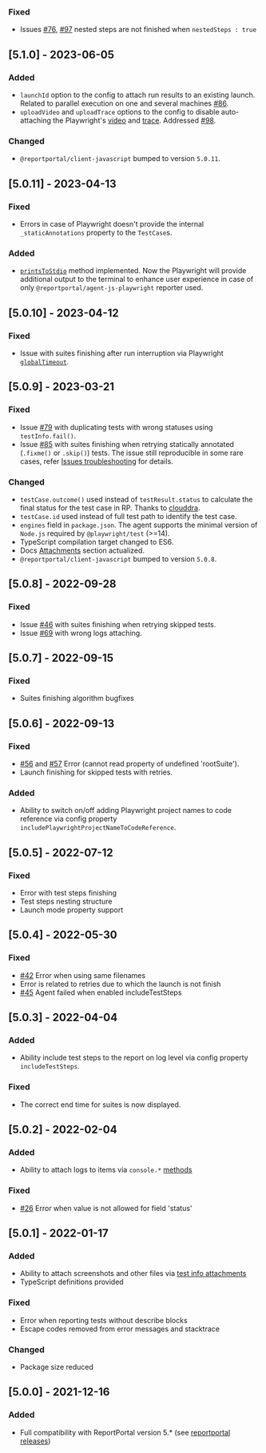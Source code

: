 ### Fixed
- Issues [#76](https://github.com/reportportal/agent-js-playwright/issues/76), [#97](https://github.com/reportportal/agent-js-playwright/issues/97) nested steps are not finished when `nestedSteps : true`

## [5.1.0] - 2023-06-05
### Added
- `launchId` option to the config to attach run results to an existing launch. Related to parallel execution on one and several machines [#86](https://github.com/reportportal/agent-js-playwright/issues/86).
- `uploadVideo` and `uploadTrace` options to the config to disable auto-attaching the Playwright's [video](https://playwright.dev/docs/api/class-testoptions#test-options-video) and [trace](https://playwright.dev/docs/api/class-testoptions#test-options-trace). Addressed [#98](https://github.com/reportportal/agent-js-playwright/issues/98).
### Changed
- `@reportportal/client-javascript` bumped to version `5.0.11`.

## [5.0.11] - 2023-04-13
### Fixed
- Errors in case of Playwright doesn't provide the internal `_staticAnnotations` property to the `TestCase`s.
### Added
- [`printsToStdio`](https://playwright.dev/docs/api/class-reporter#reporter-prints-to-stdio) method implemented. Now the Playwright will provide additional output to the terminal to enhance user experience in case of only `@reportportal/agent-js-playwright` reporter used.

## [5.0.10] - 2023-04-12
### Fixed
- Issue with suites finishing after run interruption via Playwright [`globalTimeout`](https://playwright.dev/docs/api/class-testconfig#test-config-global-timeout).

## [5.0.9] - 2023-03-21
### Fixed
- Issue [#79](https://github.com/reportportal/agent-js-playwright/issues/79) with duplicating tests with wrong statuses using `testInfo.fail()`.
- Issue [#85](https://github.com/reportportal/agent-js-playwright/issues/85) with suites finishing when retrying statically annotated (`.fixme()` or `.skip()`) tests. The issue still reproducible in some rare cases, refer [Issues troubleshooting](./README.md#issues-troubleshooting) for details.
### Changed
- `testCase.outcome()` used instead of `testResult.status` to calculate the final status for the test case in RP. Thanks to [clouddra](https://github.com/clouddra).
- `testCase.id` used instead of full test path to identify the test case.
- `engines` field in `package.json`. The agent supports the minimal version of `Node.js` required by `@playwright/test` (>=14).
- TypeScript compilation target changed to ES6.
- Docs [Attachments](./README.md#attachments) section actualized.
- `@reportportal/client-javascript` bumped to version `5.0.8`.

## [5.0.8] - 2022-09-28
### Fixed
- Issue [#46](https://github.com/reportportal/agent-js-playwright/issues/46) with suites finishing when retrying skipped tests.
- Issue [#69](https://github.com/reportportal/agent-js-playwright/issues/69) with wrong logs attaching.

## [5.0.7] - 2022-09-15
### Fixed
- Suites finishing algorithm bugfixes

## [5.0.6] - 2022-09-13
### Fixed
- [#56](https://github.com/reportportal/agent-js-playwright/issues/56) and [#57](https://github.com/reportportal/agent-js-playwright/issues/57)
Error (cannot read property of undefined 'rootSuite').
- Launch finishing for skipped tests with retries.
### Added
- Ability to switch on/off adding Playwright project names to code reference via config property `includePlaywrightProjectNameToCodeReference`.

## [5.0.5] - 2022-07-12
### Fixed
- Error with test steps finishing
- Test steps nesting structure
- Launch mode property support

## [5.0.4] - 2022-05-30
### Fixed
- [#42](https://github.com/reportportal/agent-js-playwright/issues/42) Error when using same filenames
- Error is related to retries due to which the launch is not finish
- [#45](https://github.com/reportportal/agent-js-playwright/issues/45) Agent failed when enabled includeTestSteps

## [5.0.3] - 2022-04-04
### Added
- Ability include test steps to the report on log level via config property `includeTestSteps`.
### Fixed
- The correct end time for suites is now displayed.

## [5.0.2] - 2022-02-04
### Added
- Ability to attach logs to items via `console.*` [methods](./README.md#logging)
### Fixed
- [#26](https://github.com/reportportal/agent-js-playwright/issues/26) Error when value is not allowed for field 'status'

## [5.0.1] - 2022-01-17
### Added
- Ability to attach screenshots and other files via [test info attachments](https://playwright.dev/docs/api/class-testinfo#test-info-attachments)
- TypeScript definitions provided
### Fixed
- Error when reporting tests without describe blocks
- Escape codes removed from error messages and stacktrace
### Changed
- Package size reduced

## [5.0.0] - 2021-12-16
### Added
- Full compatibility with ReportPortal version 5.* (see [reportportal releases](https://github.com/reportportal/reportportal/releases))
